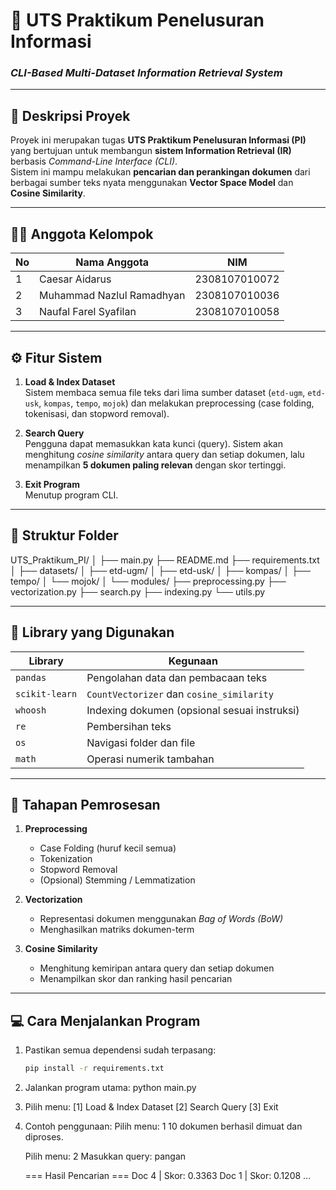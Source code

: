 # 🧠 UTS Praktikum Penelusuran Informasi  
### *CLI-Based Multi-Dataset Information Retrieval System*

---

## 📌 Deskripsi Proyek
Proyek ini merupakan tugas **UTS Praktikum Penelusuran Informasi (PI)** yang bertujuan untuk membangun **sistem Information Retrieval (IR)** berbasis *Command-Line Interface (CLI)*.  
Sistem ini mampu melakukan **pencarian dan perankingan dokumen** dari berbagai sumber teks nyata menggunakan **Vector Space Model** dan **Cosine Similarity**.

---

## 👨‍💻 Anggota Kelompok
| No | Nama Anggota | NIM |
|----|---------------|-----|
| 1 | Caesar Aidarus | 2308107010072 |
| 2 | Muhammad Nazlul Ramadhyan | 2308107010036 |
| 3 | Naufal Farel Syafilan | 2308107010058 |
   
---

## ⚙️ Fitur Sistem
1. **Load & Index Dataset**  
   Sistem membaca semua file teks dari lima sumber dataset (`etd-ugm`, `etd-usk`, `kompas`, `tempo`, `mojok`) dan melakukan preprocessing (case folding, tokenisasi, dan stopword removal).

2. **Search Query**  
   Pengguna dapat memasukkan kata kunci (query). Sistem akan menghitung *cosine similarity* antara query dan setiap dokumen, lalu menampilkan **5 dokumen paling relevan** dengan skor tertinggi.

3. **Exit Program**  
   Menutup program CLI.

---

## 📂 Struktur Folder
UTS_Praktikum_PI/
│
├── main.py
├── README.md
├── requirements.txt
│
├── datasets/
│ ├── etd-ugm/
│ ├── etd-usk/
│ ├── kompas/
│ ├── tempo/
│ └── mojok/
│
└── modules/
├── preprocessing.py
├── vectorization.py
├── search.py
├── indexing.py
└── utils.py


---

## 🧰 Library yang Digunakan
| Library | Kegunaan |
|----------|-----------|
| `pandas` | Pengolahan data dan pembacaan teks |
| `scikit-learn` | `CountVectorizer` dan `cosine_similarity` |
| `whoosh` | Indexing dokumen (opsional sesuai instruksi) |
| `re` | Pembersihan teks |
| `os` | Navigasi folder dan file |
| `math` | Operasi numerik tambahan |

---

## 🧹 Tahapan Pemrosesan
1. **Preprocessing**
   - Case Folding (huruf kecil semua)
   - Tokenization
   - Stopword Removal  
   - (Opsional) Stemming / Lemmatization

2. **Vectorization**
   - Representasi dokumen menggunakan *Bag of Words (BoW)*  
   - Menghasilkan matriks dokumen-term

3. **Cosine Similarity**
   - Menghitung kemiripan antara query dan setiap dokumen  
   - Menampilkan skor dan ranking hasil pencarian

---

## 💻 Cara Menjalankan Program
1. Pastikan semua dependensi sudah terpasang:
   ```bash
   pip install -r requirements.txt

2. Jalankan program utama:
    python main.py

3. Pilih menu:
    [1] Load & Index Dataset
    [2] Search Query
    [3] Exit

4. Contoh penggunaan:
    Pilih menu: 1
    10 dokumen berhasil dimuat dan diproses.

    Pilih menu: 2
    Masukkan query: pangan

    === Hasil Pencarian ===
    Doc 4 | Skor: 0.3363
    Doc 1 | Skor: 0.1208
    ...





